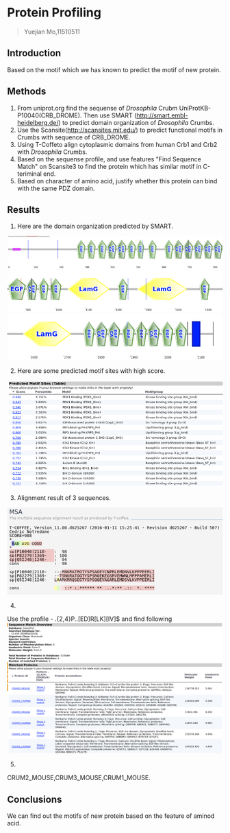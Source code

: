 # Protein Profiling
> Yuejian Mo,11510511

## Introduction
Based on the motif which we has known to predict the motif of new protein.

## Methods
1. From uniprot.org find the sequense of *Drosophila* Crubm UniProtKB-P10040(CRB_DROME).
 Then use SMART
(http://smart.embl-heidelberg.de/) to predict domain organization of
*Drosophila* Crumbs.
2. Use the Scansite(http://scansites.mit.edu/) to predict functional motifs in
Crumbs with sequence of CRB_DROME.
3. Using T-Coffeto align cytoplasmic domains from human Crb1 and Crb2 with
*Drosophila* Crumbs.
4. Based on the sequense profile, and use features "Find Sequence Match" on Scansite3
to find the protein which has similar motif in C-teriminal end.
5. Based on character of amino acid, justify whether this protein can bind with
the same PDZ domain.

## Results
1. Here are the domain organization predicted by SMART.

![](assets/markdown-img-paste-20180329231144501.png)
![](assets/markdown-img-paste-20180329231208803.png)
![](assets/markdown-img-paste-20180329231237723.png)

2. Here are some predicted motif sites with high score.

![](assets/markdown-img-paste-20180329232502802.png)

3. Alignment result of 3 sequences.

![](assets/markdown-img-paste-20180329233655359.png)

4.
Use the profile - .{2,4}P..[ED]R[LK][IV]$ and find following
![](assets/markdown-img-paste-20180330003106932.png)

5.
CRUM2_MOUSE,CRUM3_MOUSE,CRUM1_MOUSE.

## Conclusions
We can find out the motifs of new protein based on the feature of aminod acid.

